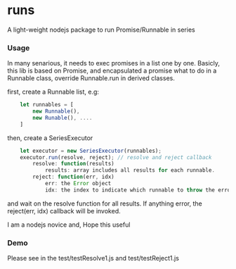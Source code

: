# runs
A light-weight nodejs package to run Promise/Runnable in series

### Usage
In many senarious, it needs to exec promises in a list one by one.
Basicly, this lib is based on Promise, and encapsulated a promise what to do in a 
Runnable class, override Runnable.run in derived classes.

first, create a Runnable list, e.g:
```js
    let runnables = [
        new Runnable(),
        new Runable(), ....
    ]
```
then, create a SeriesExecutor
```js
    let executor = new SeriesExecutor(runnables);
    executor.run(resolve, reject); // resolve and reject callback
        resolve: function(results) 
            results: array includes all results for each runnable.
        reject: function(err, idx)
            err: the Error object
            idx: the index to indicate which runnable to throw the error.
```
and wait on the resolve function for all results.
If anything error, the reject(err, idx) callback will be invoked.

I am a nodejs novice and,
Hope this useful

### Demo
Please see in the test/testResolve1.js and test/testReject1.js
